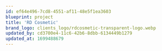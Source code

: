 ```yaml
---
id: ef64e496-7cd8-4551-af11-48e5f1ea3603
blueprint: project
title: 'RD Cosmetic'
brand_logo: clients_logo/rdcosmetic-transparent-logo.webp
updated_by: cd3700e4-11c6-42b6-8dbb-6134449b1279
updated_at: 1699488679
---
```

